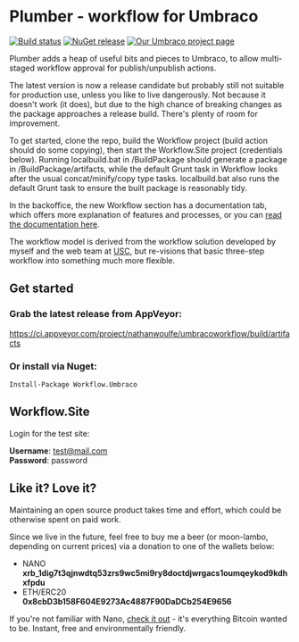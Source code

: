 # Plumber - workflow for Umbraco

[![Build status](https://ci.appveyor.com/api/projects/status/ap94da7169wk0g0v?svg=true)](https://ci.appveyor.com/project/nathanwoulfe/umbracoworkflow)
[![NuGet release](https://img.shields.io/nuget/dt/Workflow.Umbraco.svg)](https://www.nuget.org/packages/Workflow.Umbraco)
[![Our Umbraco project page](https://img.shields.io/badge/our-umbraco-brightgreen.svg)](https://our.umbraco.org/projects/backoffice-extensions/plumber-workflow-for-umbraco)


Plumber adds a heap of useful bits and pieces to Umbraco, to allow multi-staged workflow approval for publish/unpublish actions. 

The latest version is now a release candidate but probably still not suitable for production use, unless you like to live dangerously. Not because it doesn't work (it does), but due to the high chance of breaking changes as the package approaches a release build. There's plenty of room for improvement.

To get started, clone the repo, build the Workflow project (build action should do some copying), then start the Workflow.Site project (credentials below). Running localbuild.bat in /BuildPackage should generate a package in /BuildPackage/artifacts, while the default Grunt task in Workflow looks after the usual concat/minify/copy type tasks. localbuild.bat also runs the default Grunt task to ensure the built package is reasonably tidy.

In the backoffice, the new Workflow section has a documentation tab, which offers more explanation of features and processes, or you can [read the documentation here](Workflow/DOCS.md).

The workflow model is derived from the workflow solution developed by myself and the web team at [USC](http://www.usc.edu.au), but re-visions that basic three-step workflow into something much more flexible.

## Get started

### Grab the latest release from AppVeyor:

https://ci.appveyor.com/project/nathanwoulfe/umbracoworkflow/build/artifacts

### Or install via Nuget:

```Install-Package Workflow.Umbraco```

## Workflow.Site

Login for the test site:

**Username**: test@mail.com<br />
**Password**: password

## Like it? Love it? 

Maintaining an open source product takes time and effort, which could be otherwise spent on paid work.

Since we live in the future, feel free to buy me a beer (or moon-lambo, depending on current prices) via a donation to one of the wallets below:

- NANO<br />**xrb_1dig7t3qjnwdtq53zrs9wc5mi9ry8doctdjwrgacs1oumqeykod9kdhxfpdu**
- ETH/ERC20<br />**0x8cbD3b158F604E9273Ac4887F90DaDCb254E9656**

If you're not familiar with Nano, [check it out](https://nano.org/en) - it's everything Bitcoin wanted to be. Instant, free and environmentally friendly.


